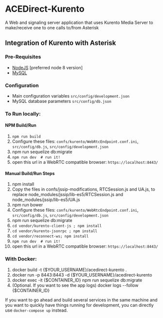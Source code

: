 # ACEDirect-Kurento
A Web and signaling server application that uses Kurento Media Server to make/receive one to one calls to/from Asterisk

## Integration of Kurento with Asterisk

### Pre-Requisites

* [NodeJS](https://nodejs.org) [preferred node 8 version]
* [MySQL](https://www.mysql.com/) 

### Configuration 

* Main configuration variables `src/config/development.json`
* MySQL database parameters `src/config/db.json`

### To Run locally:

#### NPM Build/Run

1. `npm run build`
1. Configure these files: `confs/kurento/WebRtcEndpoint.conf.ini`, `src/config/db.js`, `src/config/development.json`
1. npm run sequelize db:migrate
1. `npm run dev  # run it!`
1. open this url in a WebRTC compatible browser: `https://localhost:8443/`

#### Manual Build/Run Steps

1. npm install
1. Copy the files in confs/jssip-modifications, RTCSession.js and UA.js, to replace node_modules/jssip/lib-es5/RTCSession.js and node_modules/jssip/lib-es5/UA.js
1. npm run bower  
1. Configure these files: `confs/kurento/WebRtcEndpoint.conf.ini`, `src/config/db.js`, `src/config/development.json`
1. npm run sequelize db:migrate
1. `cd vendor/kurento-client-js ; npm install`
1. `cd vendor/kurento-jsonrpc ; npm install`
1. `cd vendor/reconnect-ws; npm install`
1. `npm run dev  # run it!`
1. open this url in a WebRTC compatible browser: `https://localhost:8443/`

### With Docker:

1) docker build -t {$YOUR_USERNAME}/acedirect-kurento .
2) docker run -p 8443:8443 -d {$YOUR_USERNAME}/acedirect-kurento
3) docker exec -it {$CONTAINER_ID} npm run sequelize db:migrate
4) (Optional. If you want to see the app logs) docker logs --follow {$CONTAINER_ID} 

If you want to go ahead and build several services in the same machine and you want to quickly have things running for development, you can directly use `docker-compose up` instead.

